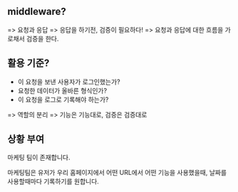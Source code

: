 ## middleware?

=> 요청과 응답
=> 응답을 하기전, 검증이 필요하다!
=> 요청과 응답에 대한 흐름을 가로채서 검증을 한다.

## 활용 기준?

- 이 요청을 보낸 사용자가 로그인했는가?
- 요청한 데이터가 올바른 형식인가?
- 이 요청을 로그로 기록해야 하는가?

=> 역할의 분리 => 기능은 기능대로, 검증은 검증대로

## 상황 부여

마케팅 팀이 존재합니다.

마케팅팀은 유저가 우리 홈페이지에서 어떤 URL에서 어떤 기능을 사용했을때,
날짜를 사용할때마다 기록하기를 원합니다.   
